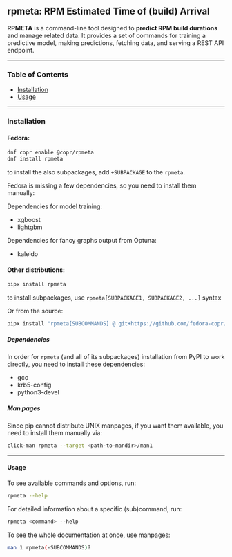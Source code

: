 ## rpmeta: RPM Estimated Time of (build) Arrival

**RPMETA** is a command-line tool designed to **predict RPM build durations** and manage related
data. It provides a set of commands for training a predictive model, making predictions,
fetching data, and serving a REST API endpoint.

---

### Table of Contents

- [Installation](#installation)
- [Usage](#usage)

---

### Installation

#### Fedora:

```bash
dnf copr enable @copr/rpmeta
dnf install rpmeta
```

to install the also subpackages, add `+SUBPACKAGE` to the `rpmeta`.

Fedora is missing a few dependencies, so you need to install them manually:

Dependencies for model training:

- xgboost
- lightgbm

Dependencies for fancy graphs output from Optuna:

- kaleido

#### Other distributions:

```bash
pipx install rpmeta
```

to install subpackages, use `rpmeta[SUBPACKAGE1, SUBPACKAGE2, ...]` syntax

Or from the source:

```bash
pipx install "rpmeta[SUBCOMMANDS] @ git+https://github.com/fedora-copr/rpmeta.git"
```

##### Dependencies

In order for `rpmeta` (and all of its subpackages) installation from PyPI to work directly,
you need to install these dependencies:

- gcc
- krb5-config
- python3-devel

##### Man pages

Since pip cannot distribute UNIX manpages, if you want them available, you need
to install them manually via:

```bash
click-man rpmeta --target <path-to-mandir>/man1
```

---

#### Usage

To see available commands and options, run:

```bash
rpmeta --help
```

For detailed information about a specific (sub)command, run:

```bash
rpmeta <command> --help
```

To see the whole documentation at once, use manpages:

```bash
man 1 rpmeta(-SUBCOMMANDS)?
```
